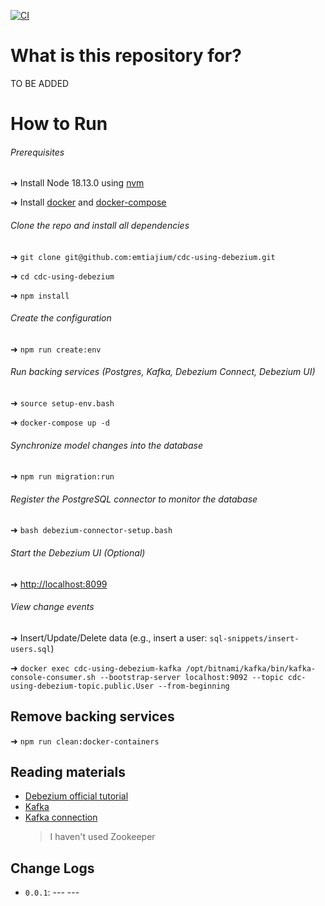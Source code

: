 [![CI](https://github.com/emtiajium/cdc-using-debezium/actions/workflows/ci.yml/badge.svg)](https://github.com/emtiajium/cdc-using-debezium/actions/workflows/ci.yml)

# What is this repository for?

TO BE ADDED

# How to Run

###### Prerequisites

➜ Install Node 18.13.0 using [nvm](https://github.com/nvm-sh/nvm)

➜ Install [docker](https://docs.docker.com/get-docker/) and [docker-compose](https://docs.docker.com/compose/install/)

###### Clone the repo and install all dependencies

➜ `git clone git@github.com:emtiajium/cdc-using-debezium.git`

➜ `cd cdc-using-debezium`

➜ `npm install`

###### Create the configuration

➜ `npm run create:env`

###### Run backing services (Postgres, Kafka, Debezium Connect, Debezium UI)

➜ `source setup-env.bash`

➜ `docker-compose up -d`

###### Synchronize model changes into the database

➜ `npm run migration:run`

###### Register the PostgreSQL connector to monitor the database

➜ `bash debezium-connector-setup.bash`

###### Start the Debezium UI (Optional)

➜ <http://localhost:8099>

###### View change events

➜ Insert/Update/Delete data (e.g., insert a user: `sql-snippets/insert-users.sql`)

➜ `docker exec cdc-using-debezium-kafka /opt/bitnami/kafka/bin/kafka-console-consumer.sh --bootstrap-server localhost:9092 --topic cdc-using-debezium-topic.public.User --from-beginning`

## Remove backing services

➜ `npm run clean:docker-containers`

## Reading materials

-   [Debezium official tutorial](https://www.confluent.io/blog/kafka-client-cannot-connect-to-broker-on-aws-on-docker-etc/)
-   [Kafka](https://kafka.apache.org/)
-   [Kafka connection](https://debezium.io/documentation/reference/2.3/tutorial.html)
    > I haven't used Zookeeper

## Change Logs

-   `0.0.1`: --- ---
